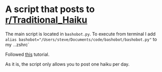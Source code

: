 # A script that posts to [r/Traditional_Haiku](https://www.reddit.com/r/Traditional_Haiku/)

The main script is located in `bashobot.py`. To execute from terminal I add `alias bashobot="/Users/steve/Documents/code/bashobot/bashobot.py"` to my `.`.zshrc`

Followed [this](https://www.jcchouinard.com/reddit-api/) tutorial. 

As it is, the script only allows you to post one haiku per day. 
